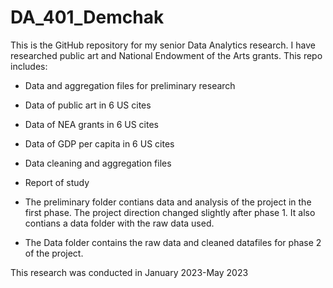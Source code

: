 # DA_401_Demchak

This is the GitHub repository for my senior Data Analytics research. I have researched public art and National Endowment of the Arts grants. This repo includes:

- Data and aggregation files for preliminary research
- Data of public art in 6 US cites
- Data of NEA grants in 6 US cites
- Data of GDP per capita in 6 US cites
- Data cleaning and aggregation files
- Report of study 

- The preliminary folder contians data and analysis of the project in the first phase. The project direction changed slightly after phase 1. It also contians a data folder with the raw data used. 
- The Data folder contains the raw data and cleaned datafiles for phase 2 of the project.



This research was conducted in January 2023-May 2023
